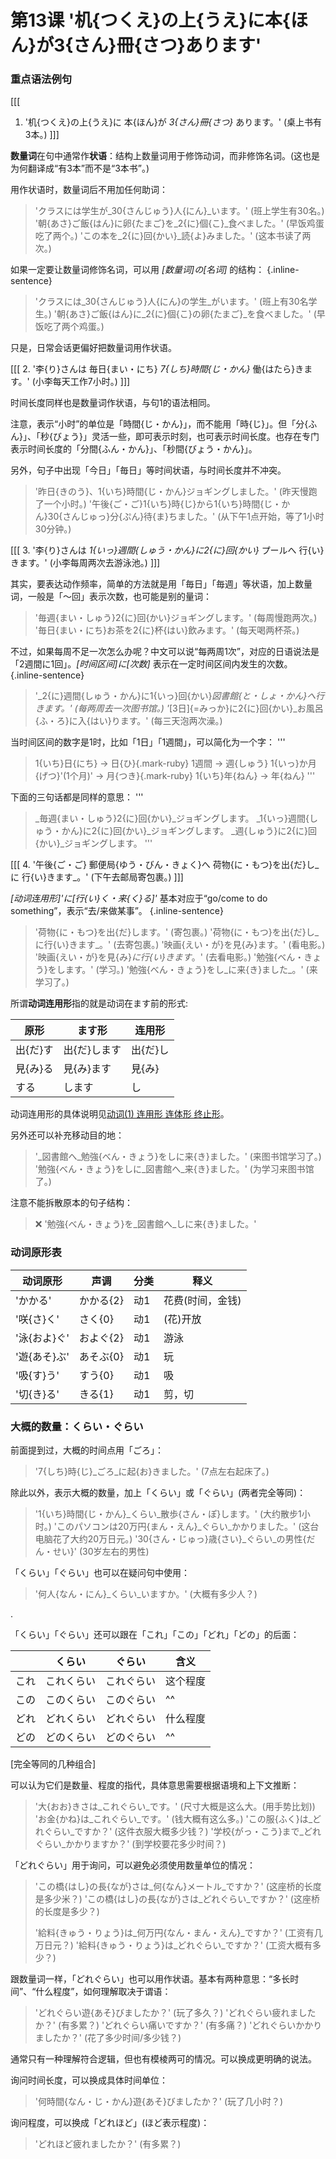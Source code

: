 # 第13课 '机{つくえ}の上{うえ}に本{ほん}が3{さん}冊{さつ}あります'

### 重点语法例句

[[[
1. '机{つくえ}の上{うえ}に 本{ほん}が _3{さん}冊{さつ}_ あります。' (桌上书有3本。)
]]]

**数量词**在句中通常作**状语**：结构上数量词用于修饰动词，而非修饰名词。(这也是为何翻译成“有3本”而不是“3本书”。)

用作状语时，数量词后不用加任何助词：

> 'クラスには学生が_30{さんじゅう}人{にん}_います。' (班上学生有30名。)
> '朝{あさ}ご飯{はん}に卵{たまご}を_2{に}個{こ}_食べました。' (早饭鸡蛋吃了两个。)
> 'この本を_2{に}回{かい}_読{よ}みました。' (这本书读了两次。)

<style>

.inline-sentence em {
    all:unset;
    background-color: var(--bg-gray);
    padding: 3px;
    border-radius: 4px; 
}

</style>

如果一定要让数量词修饰名词，可以用 *[数量词]の[名词]* 的结构：
{.inline-sentence}

> 'クラスには_30{さんじゅう}人{にん}の学生_がいます。' (班上有30名学生。)
> '朝{あさ}ご飯{はん}に_2{に}個{こ}の卵{たまご}_を食べました。' (早饭吃了两个鸡蛋。)

只是，日常会话更偏好把数量词用作状语。

[[[
2. '李{り}さんは 毎日{まい・にち} _7{しち}時間{じ・かん}_ 働{はたら}きます。' (小李每天工作7小时。)
]]]

时间长度同样也是数量词作状语，与句1的语法相同。

注意，表示“小时”的单位是「時間{じ・かん}」，而不能用「時{じ}」。但「分{ふん}」、「秒{びょう}」灵活一些，即可表示时刻，也可表示时间长度。也存在专门表示时间长度的「分間{ふん・かん}」、「秒間{びょう・かん}」。

另外，句子中出现「今日」「毎日」等时间状语，与时间长度并不冲突。
> '昨日{きのう}、1{いち}時間{じ・かん}ジョギングしました。' (昨天慢跑了一个小时。)
> '午後{ご・ご}1{いち}時{じ}から1{いち}時間{じ・かん}30{さんじゅっ}分{ぷん}待{ま}ちました。' (从下午1点开始，等了1小时30分钟。)

[[[
3. '李{り}さんは _1{いっ}週間{しゅう・かん}に2{に}回{かい}_ プールへ 行{い}きます。' (小李每周两次去游泳池。)
]]]

其实，要表达动作频率，简单的方法就是用「毎日」「毎週」等状语，加上数量词，一般是「～回」表示次数，也可能是别的量词：
> '毎週{まい・しゅう}2{に}回{かい}ジョギングします。' (每周慢跑两次。)
> '毎日{まい・にち}お茶を2{に}杯{はい}飲みます。' (每天喝两杯茶。)

不过，如果每周不足一次怎么办呢？中文可以说“每两周1次”，对应的日语说法是「2週間に1回」。*[时间区间]に[次数]* 表示在一定时间区间内发生的次数。
{.inline-sentence}

> '_2{に}週間{しゅう・かん}に1{いっ}回{かい}_図書館{と・しょ・かん}へ行きます。' (每两周去一次图书馆。)
> '_[3日]{=みっか}に2{に}回{かい}_お風呂{ふ・ろ}に入{はい}ります。' (每三天泡两次澡。)

当时间区间的数字是1时，比如「1日」「1週間」，可以简化为一个字：
'''
> 1{いち}日{にち} → 日{ひ}{.mark-ruby}
> 1週間 → 週{しゅう}
> 1{いっ}か月{げつ}'(1个月)' → 月{つき}{.mark-ruby}
> 1{いち}年{ねん} → 年{ねん}
'''

下面的三句话都是同样的意思：
'''
> _毎週{まい・しゅう}2{に}回{かい}_ジョギングします。
> _1{いっ}週間{しゅう・かん}に2{に}回{かい}_ジョギングします。
> _週{しゅう}に2{に}回{かい}_ジョギングします。
'''

[[[
4. '午後{ご・ご} 郵便局{ゆう・びん・きょく}へ 荷物{に・もつ}を出{だ}し_に 行{い}きます_。' (下午去邮局寄包裹。)
]]]

*[动词连用形]'に[行{い}く・来{く}る]'* 基本对应于“go/come to do something”，表示“去/来做某事”。
{.inline-sentence}

> '荷物{に・もつ}を出{だ}します。' (寄包裹。)
> '荷物{に・もつ}を出{だ}し_に行{い}きます_。' (去寄包裹。)
> '映画{えい・が}を見{み}ます。' (看电影。)
> '映画{えい・が}を見{み}_に行{い}きます_。' (去看电影。)
> '勉強{べん・きょう}をします。' (学习。)
> '勉強{べん・きょう}をし_に来{き}ました_。' (来学习了。)

所谓**动词连用形**指的就是动词在ます前的形式:

|原形    |ます形      |连用形 |
|--------|------------|-------|
|出{だ}す|出{だ}します|出{だ}し
|見{み}る|見{み}ます  |見{み}
|する    |します      |し


动词连用形的具体说明见[动词(1) 连用形 连体形 终止形](/语法/%E5%8A%A8%E8%AF%8D1.md)。

另外还可以补充移动目的地：

> '_図書館へ_勉強{べん・きょう}をしに来{き}ました。' (来图书馆学习了。)
> '勉強{べん・きょう}をしに_図書館へ_来{き}ました。' (为学习来图书馆了。)

注意不能拆散原本的句子结构：
> :x: '勉強{べん・きょう}を_図書館へ_しに来{き}ました。'


### 动词原形表
|动词原形       |声调         |分类|释义
|---------------|-------------|----|------|
'かかる'        |かかる{2}    |动1 |花费(时间，金钱)
'咲{さ}く'      |さく{0}      |动1 |(花)开放
'泳{およ}ぐ'    |およぐ{2}    |动1 |游泳
'遊{あそ}ぶ'    |あそぶ{0}    |动1 |玩
'吸{す}う'      |すう{0}      |动1 |吸
'切{き}る'      |きる{1}      |动1 |剪，切

### 大概的数量：くらい・ぐらい

前面提到过，大概的时间点用「ごろ」：
> '7{しち}時{じ}_ごろ_に起{お}きました。' (7点左右起床了。)

除此以外，表示大概的数量，加上「くらい」或「ぐらい」(两者完全等同)：
> '1{いち}時間{じ・かん}_くらい_散歩{さん・ぽ}します。' (大约散步1小时。)
> 'このパソコンは20万円{まん・えん}_ぐらい_かかりました。' (这台电脑花了大约20万日元。)
> '30{さん・じゅっ}歳{さい}_ぐらい_の男性{だん・せい}' (30岁左右的男性)

「くらい」「ぐらい」也可以在疑问句中使用：
> '何人{なん・にん}_くらい_いますか。' (大概有多少人？)

.

「くらい」「ぐらい」还可以跟在「これ」「この」「どれ」「どの」的后面：

|    |くらい    |ぐらい    |含义
|----|----------|----------|--------
|これ|これくらい|これぐらい|这个程度
|この|このくらい|このぐらい|^^
|どれ|どれくらい|どれぐらい|什么程度
|どの|どのくらい|どのぐらい|^^
[完全等同的几种组合]

可以认为它们是数量、程度的指代，具体意思需要根据语境和上下文推断：

> '大{おお}きさは_これぐらい_です。' (尺寸大概是这么大。(用手势比划))
> 'お金{かね}は_これぐらい_です。' (钱大概有这么多。)
> 'この服{ふく}は_どれぐらい_ですか？' (这件衣服大概多少钱？)
> '学校{がっ・こう}まで_どれぐらい_かかりますか？' (到学校要花多少时间？)

「どれぐらい」用于询问，可以避免必须使用数量单位的情况：
> 'この橋{はし}の長{なが}さは_何{なん}メートル_ですか？' (这座桥的长度是多少米？)
> 'この橋{はし}の長{なが}さは_どれぐらい_ですか？' (这座桥的长度是多少？)
>
> '給料{きゅう・りょう}は_何万円{なん・まん・えん}_ですか？' (工资有几万日元？)
> '給料{きゅう・りょう}は_どれぐらい_ですか？' (工资大概有多少？)

跟数量词一样，「どれぐらい」也可以用作状语。基本有两种意思：“多长时间”、“什么程度”，如何理解取决于谓语：
> 'どれぐらい遊{あそ}びましたか？' (玩了多久？)
> 'どれぐらい疲れましたか？' (有多累？)
> 'どれぐらい痛いですか？' (有多痛？)
> 'どれぐらいかかりましたか？' (花了多少时间/多少钱？)

通常只有一种理解符合逻辑，但也有模棱两可的情况。可以换成更明确的说法。

询问时间长度，可以换成具体时间单位：
> '何時間{なん・じ・かん}遊{あそ}びましたか？' (玩了几小时？)

询问程度，可以换成「どれほど」(ほど表示程度)：
> 'どれほど疲れましたか？' (有多累？)